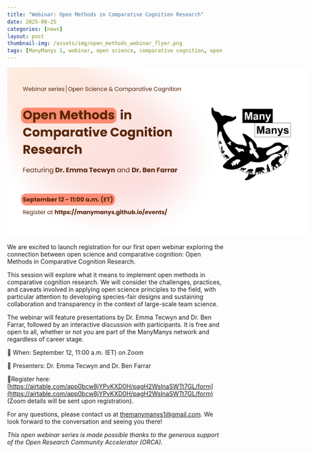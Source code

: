 ```yaml
---
title: "Webinar: Open Methods in Comparative Cognition Research"
date: 2025-08-25
categories: [news]
layout: post
thumbnail-img: /assets/img/open_methods_webinar_flyer.png
tags: [ManyManys 1, webinar, open science, comparative cognition, open methods]
---
```


<div style="text-align: center;">
<img src="https://github.com/manymanys/manymanys.github.io/blob/master/assets/img/open_methods_webinar_flyer.png?raw=true" alt="Open Methods webinar flyer" style="max-width: 700px; height: auto;">
</div>

We are excited to launch registration for our first open webinar exploring the connection between open science and comparative cognition: Open Methods in Comparative Cognition Research.

This session will explore what it means to implement open methods in comparative cognition research. We will consider the challenges, practices, and caveats involved in applying open science principles to the field, with particular attention to developing species-fair designs and sustaining collaboration and transparency in the context of large-scale team science.

The webinar will feature presentations by Dr. Emma Tecwyn and Dr. Ben Farrar, followed by an interactive discussion with participants. It is free and open to all, whether or not you are part of the ManyManys network and regardless of career stage.

📅 When: September 12, 11:00 a.m. (ET) on Zoom

🎤 Presenters: Dr. Emma Tecwyn and Dr. Ben Farrar 

🔗Register here: [https://airtable.com/app0bcw8jYPvKXD0H/pagH2WslnaSWTt7GL/form](https://airtable.com/app0bcw8jYPvKXD0H/pagH2WslnaSWTt7GL/form) (Zoom details will be sent upon registration). 

For any questions, please contact us at themanymanys1@gmail.com. We look forward to the conversation and seeing you there!

*This open webinar series is made possible thanks to the generous support of the Open Research Community Accelerator (ORCA).*
